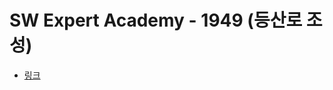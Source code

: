 # SW Expert Academy - 1949 (등산로 조성)
- [링크](https://www.swexpertacademy.com/main/code/problem/problemDetail.do?contestProbId=AV5PoOKKAPIDFAUq)
